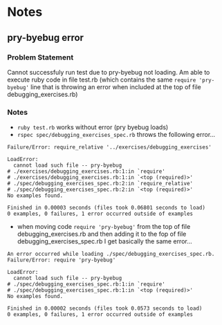 # Notes

## pry-byebug error

### Problem Statement

Cannot successfuly run test due to pry-byebug not loading.  Am able to execute ruby code in file test.rb (which contains the same `require 'pry-byebug'` line that is throwing an error when included at the top of file debugging_exercises.rb)

### Notes

* `ruby test.rb` works without error (pry byebug loads)
*  `rspec spec/debugging_exercises_spec.rb` throws the following error...
```
Failure/Error: require_relative '../exercises/debugging_exercises'

LoadError:
  cannot load such file -- pry-byebug
# ./exercises/debugging_exercises.rb:1:in `require'
# ./exercises/debugging_exercises.rb:1:in `<top (required)>'
# ./spec/debugging_exercises_spec.rb:2:in `require_relative'
# ./spec/debugging_exercises_spec.rb:2:in `<top (required)>'
No examples found.

Finished in 0.00003 seconds (files took 0.06801 seconds to load)
0 examples, 0 failures, 1 error occurred outside of examples
```
* when moving code `require 'pry-byebug'` from the top of file debugging_exercises.rb and then adding it to the fop of file debugging_exercises_spec.rb I get basically the same error...

```
An error occurred while loading ./spec/debugging_exercises_spec.rb.
Failure/Error: require 'pry-byebug'

LoadError:
  cannot load such file -- pry-byebug
# ./spec/debugging_exercises_spec.rb:1:in `require'
# ./spec/debugging_exercises_spec.rb:1:in `<top (required)>'
No examples found.

Finished in 0.00002 seconds (files took 0.0573 seconds to load)
0 examples, 0 failures, 1 error occurred outside of examples
```